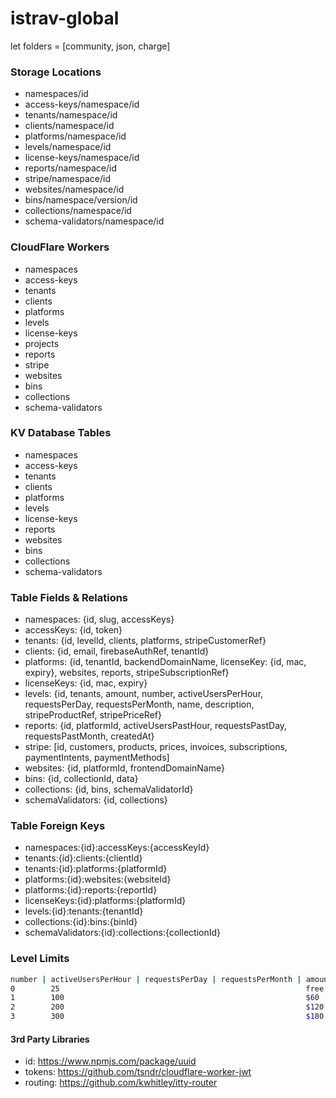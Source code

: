 istrav-global
========
let folders = [community, json, charge]

### Storage Locations
- namespaces/id
- access-keys/namespace/id
- tenants/namespace/id
- clients/namespace/id
- platforms/namespace/id
- levels/namespace/id
- license-keys/namespace/id
- reports/namespace/id
- stripe/namespace/id
- websites/namespace/id
- bins/namespace/version/id
- collections/namespace/id
- schema-validators/namespace/id

### CloudFlare Workers
- namespaces
- access-keys
- tenants
- clients
- platforms
- levels
- license-keys
- projects
- reports
- stripe
- websites
- bins
- collections
- schema-validators

### KV Database Tables
- namespaces
- access-keys
- tenants
- clients
- platforms
- levels
- license-keys
- reports
- websites
- bins
- collections
- schema-validators

### Table Fields & Relations
- namespaces: {id, slug, accessKeys}
- accessKeys: {id, token}
- tenants: {id, levelId, clients, platforms, stripeCustomerRef}
- clients: {id, email, firebaseAuthRef, tenantId}
- platforms: {id, tenantId, backendDomainName, licenseKey: {id, mac, expiry}, websites, reports, stripeSubscriptionRef}
- licenseKeys: {id, mac, expiry}
- levels: {id, tenants, amount, number, activeUsersPerHour, requestsPerDay, requestsPerMonth, name, description, stripeProductRef, stripePriceRef}
- reports: {id, platformId, activeUsersPastHour, requestsPastDay, requestsPastMonth, createdAt}
- stripe: [id, customers, products, prices, invoices, subscriptions, paymentIntents, paymentMethods]
- websites: {id, platformId, frontendDomainName}
- bins: {id, collectionId, data}
- collections: {id, bins, schemaValidatorId}
- schemaValidators: {id, collections}

### Table Foreign Keys
- namespaces:{id}:accessKeys:{accessKeyId}
- tenants:{id}:clients:{clientId}
- tenants:{id}:platforms:{platformId}
- platforms:{id}:websites:{websiteId}
- platforms:{id}:reports:{reportId}
- licenseKeys:{id}:platforms:{platformId}
- levels:{id}:tenants:{tenantId}
- collections:{id}:bins:{binId}
- schemaValidators:{id}:collections:{collectionId}

### Level Limits
```bash
number | activeUsersPerHour | requestsPerDay | requestsPerMonth | amount
0        25                                                       free  
1        100                                                      $60
2        200                                                      $120
3        300                                                      $180
```

#### 3rd Party Libraries
- id: https://www.npmjs.com/package/uuid
- tokens: https://github.com/tsndr/cloudflare-worker-jwt
- routing: https://github.com/kwhitley/itty-router
